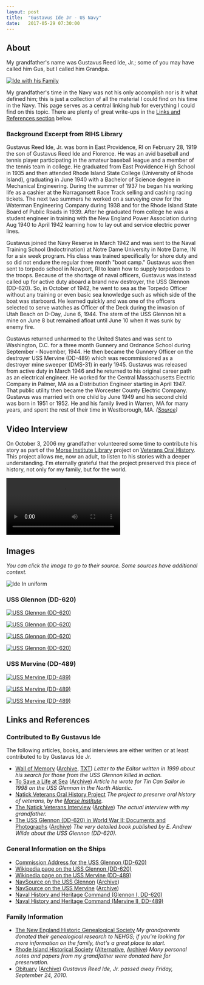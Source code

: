 ```yaml
---
layout: post
title:  "Gustavus Ide Jr - US Navy"
date:   2017-05-29 07:30:00
---
```


## About

My grandfather's name was Gustavus Reed Ide, Jr.; some of you may have called him Gus, but I called him Grandpa.

[![Ide with his Family](https://assets.mide.io/blog/2017-05-29/ide-with-his-family.jpg)](https://assets.mide.io/blog/2017-05-29/ide-with-his-family.jpg)

My grandfather's time in the Navy was not his only accomplish nor is it what defined him; this is just a collection of all the material I could find on his time in the Navy. This page serves as a central linking hub for everything I could find on this topic. There are plenty of great write-ups in the [Links and References section](#links-and-references) below.

### Background Excerpt from RIHS Library

Gustavus Reed Ide, Jr. was born in East Providence, RI on February 28, 1919 the son of Gustavus Reed Ide and Florence. He was an avid baseball and tennis player participating in the amateur baseball league and a member of the tennis team in college. He graduated from East Providence High School in 1935 and then attended Rhode Island State College (University of Rhode Island), graduating in June 1940 with a Bachelor of Science degree in Mechanical Engineering. During the summer of 1937 he began his working life as a cashier at the Narragansett Race Track selling and cashing racing tickets. The next two summers he worked on a surveying crew for the Waterman Engineering Company during 1938 and for the Rhode Island State Board of Public Roads in 1939. After he graduated from college he was a student engineer in training with the New England Power Association during Aug 1940 to April 1942 learning how to lay out and service electric power lines.

Gustavus joined the Navy Reserve in March 1942 and was sent to the Naval Training School (Indoctrination) at Notre Dame University in Notre Dame, IN for a six week program. His class was trained specifically for shore duty and so did not endure the regular three month "boot camp." Gustavus was then sent to torpedo school in Newport, RI to learn how to supply torpedoes to the troops. Because of the shortage of naval officers, Gustavus was instead called up for active duty aboard a brand new destroyer, the USS Glennon (DD-620). So, in October of 1942, he went to sea as the Torpedo Officer without any training or even basic sea knowledge such as which side of the boat was starboard. He learned quickly and was one of the officers selected to serve watches as Officer of the Deck during the invasion of Utah Beach on D-Day, June 6, 1944. The stern of the USS Glennon hit a mine on June 8 but remained afloat until June 10 when it was sunk by enemy fire.

Gustavus returned unharmed to the United States and was sent to Washington, D.C. for a three month Gunnery and Ordnance School during September - November, 1944. He then became the Gunnery Officer on the destroyer USS Mervine (DD-489) which was recommissioned as a destroyer mine sweeper (DMS-31) in early 1945. Gustavus was released from active duty in March 1946 and he returned to his original career path as an electrical engineer. He worked for the Central Massachusetts Electric Company in Palmer, MA as a Distribution Engineer starting in April 1947. That public utility then became the Worcester County Electric Company. Gustavus was married with one child by June 1949 and his second child was born in 1951 or 1952. He and his family lived in Warren, MA for many years, and spent the rest of their time in Westborough, MA. _([Source](http://www.rihs.org/mssinv/MSS1130.htm))_

## Video Interview

On October 3, 2006 my grandfather volunteered some time to contribute his story as part of the [Morse Institute Library](https://morseinstitute.org/) project on [Veterans Oral History](http://www.natickvets.org/). This project allows me, now an adult, to listen to his stories with a deeper understanding. I'm eternally grateful that the project preserved this piece of history, not only for my family, but for the world.

<video controls>
  <source src="https://assets.mide.io/blog/2017-05-29/ide-gustavus-live-interview.mp4" type="video/mp4">
Your browser does not support the video tag. <a href="https://assets.mide.io/blog/2017-05-29/ide-gustavus-live-interview.mp4">Video link</a>.
</video>

## Images

_You can click the image to go to their source. Some sources have additional context._

![Ide In uniform](https://assets.mide.io/blog/2017-05-29/ide-gustavus-in-uniform.jpg)

### USS Glennon (DD-620)

[![USS Glennon (DD-620)](https://assets.mide.io/blog/2017-05-29/uss-glennon-dd-620.jpg)](http://destroyerhistory.org/benson-gleavesclass/0_allnum/620glennon_01.html)

[![USS Glennon (DD-620)](https://assets.mide.io/blog/2017-05-29/uss-glennon-dd-620-angle.jpg)](http://www.navsource.org/archives/05/620.htm)

[![USS Glennon (DD-620)](https://assets.mide.io/blog/2017-05-29/uss-glennon-dd-620-side.jpg)](http://www.navsource.org/archives/05/620.htm)

[![USS Glennon (DD-620)](https://assets.mide.io/blog/2017-05-29/uss-glennon-dd-620-hit-mine.jpg)](https://www.history.navy.mil/our-collections/photography/numerical-list-of-images/nhhc-series/nh-series/NH-44000/NH-44311.html)

### USS Mervine (DD-489)

[![USS Mervine (DD-489)](https://assets.mide.io/blog/2017-05-29/uss-mervine-dd-489-side.jpg)](http://www.navsource.org/archives/05/489.htm)

[![USS Mervine (DD-489)](https://assets.mide.io/blog/2017-05-29/uss-mervine-dd-489-above.jpg)](http://www.navsource.org/archives/05/489.htm)

[![USS Mervine (DD-489)](https://assets.mide.io/blog/2017-05-29/uss-mervine-dd-489-front.jpg)](http://www.navsource.org/archives/05/489.htm)

## Links and References

### Contributed to By Gustavus Ide

The following articles, books, and interviews are either written or at least contributed to by Gustavus Ide Jr.

- [Wall of Memory](http://www.natickvets.org/doc/5/ide2.PDF) ([Archive](https://assets.mide.io/blog/2017-05-29/wall-of-memory.pdf), [TXT](https://assets.mide.io/blog/2017-05-29/wall-of-memory.txt)) _Letter to the Editor written in 1999 about his search for those from the USS Glennon killed in action._
- [To Save a Life at Sea](http://www.natickvets.org/doc/5/ide.PDF) ([Archive](https://assets.mide.io/blog/2017-05-29/to-save-a-life-at-sea.pdf)) _Article he wrote for Tin Can Sailor in 1998 on the USS Glennon in the North Atlantic._
- [Natick Veterans Oral History Project](http://www.natickvets.org/interview.php?vetid=5) _The project to preserve oral history of veterans, by the [Morse Institute](https://morseinstitute.org)._
- [The Natick Veterans Interview](https://www.youtube.com/watch?v=3gvff292ovo) ([Archive](https://assets.mide.io/blog/2017-05-29/ide-gustavus-live-interview.mp4)) _The actual interview with my grandfather._
- [The USS Glennon (DD-620) in World War II: Documents and Photographs](http://destroyerhistory.org/benson-gleavesclass/ussglennon/index.asp?r=62000&pid=62090) ([Archive](https://assets.mide.io/blog/2017-05-29/e-andrew-wilde-uss-glennon.pdf)) _The very detailed book published by E. Andrew Wilde about the USS Glennon (DD-620)._

### General Information on the Ships

- [Commission Address for the USS Glennon (DD-620)](https://assets.mide.io/blog/2017-05-29/glennon-commission-address.pdf)
- [Wikipedia page on the USS Glennon (DD-620)](https://en.wikipedia.org/wiki/USS_Glennon_(DD-620))
- [Wikipedia page on the USS Mervine (DD-489)](https://en.wikipedia.org/wiki/USS_Mervine_(DD-489))
- [NavSource on the USS Glennon](http://www.navsource.org/archives/05/620.htm) ([Archive](https://assets.mide.io/blog/2017-05-29/uss-glennon.zip))
- [NavSource on the USS Mervine](http://www.navsource.org/archives/05/489.htm) ([Archive](https://assets.mide.io/blog/2017-05-29/uss-mervine.zip))
- [Naval History and Heritage Command (Glennon I, DD-620)](https://www.history.navy.mil/research/histories/ship-histories/danfs/g/glennon-i.html)
- [Naval History and Heritage Command (Mervine II, DD-489)](https://www.history.navy.mil/research/histories/ship-histories/danfs/m/mervine-ii.html)

### Family Information

- [The New England Historic Genealogical Society](https://www.americanancestors.org/index.aspx) _My grandparents donated their genealogical research to NEHGS; if you're looking for more information on the family, that's a great place to start._
- [Rhode Island Historical Society](http://rihs.minisisinc.com/rihs/scripts/mwimain.dll/59/1/2/288?RECORD&UNION=Y) ([Alternative](http://www.rihs.org/mssinv/MSS1130.htm), [Archive](https://assets.mide.io/blog/2017-05-29/rhode-island-historical-society.pdf)) _Many personal notes and papers from my grandfather were donated here for preservation._
- [Obituary](http://www.legacy.com/obituaries/bostonglobe/obituary.aspx?n=gustavus-reed-ide&pid=145614943) ([Archive](https://assets.mide.io/blog/2017-05-29/ide-gustavus-obituary.pdf)) _Gustavus Reed Ide, Jr. passed away Friday, September 24, 2010._
